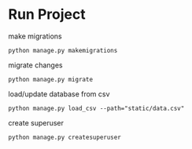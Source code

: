 
# Run Project

make migrations
```shell
python manage.py makemigrations
```

migrate changes
```shell
python manage.py migrate
```

load/update database from csv
```shell
python manage.py load_csv --path="static/data.csv"

```

create superuser
```shell
python manage.py createsuperuser
```
